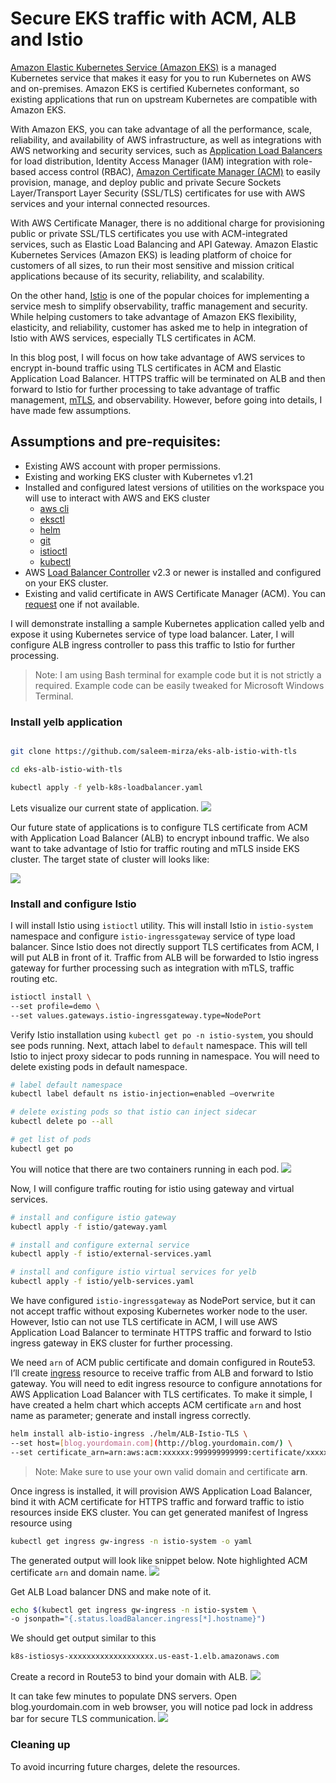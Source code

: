 # Secure EKS traffic with ACM, ALB and Istio

[Amazon Elastic Kubernetes Service (Amazon EKS)](https://aws.amazon.com/eks/) is a managed Kubernetes service that makes it easy for you to run Kubernetes on AWS and on-premises. Amazon EKS is certified Kubernetes conformant, so existing applications that run on upstream Kubernetes are compatible with Amazon EKS.
 
With Amazon EKS, you can take advantage of all the performance, scale, reliability, and availability of AWS infrastructure, as well as integrations with AWS networking and security services, such as [Application Load Balancers](https://aws.amazon.com/elasticloadbalancing/application-load-balancer/) for load distribution, Identity Access Manager (IAM) integration with role-based access control (RBAC), [Amazon Certificate Manager (ACM)](https://aws.amazon.com/certificate-manager/) to easily provision, manage, and deploy public and private Secure Sockets Layer/Transport Layer Security (SSL/TLS) certificates for use with AWS services and your internal connected resources. 
 
With AWS Certificate Manager, there is no additional charge for provisioning public or private SSL/TLS certificates you use with ACM-integrated services, such as Elastic Load Balancing and API Gateway. Amazon Elastic Kubernetes Services (Amazon EKS) is leading platform of choice for customers of all sizes, to run their most sensitive and mission critical applications because of its security, reliability, and scalability. 
 
On the other hand, [Istio](https://istio.io/) is one of the popular choices for implementing a service mesh to simplify observability, traffic management and security. While helping customers to take advantage of Amazon EKS flexibility, elasticity, and reliability, customer has asked me to help in integration of Istio with AWS services, especially TLS certificates in ACM.
 
In this blog post, I will focus on how take advantage of AWS services to encrypt in-bound traffic using TLS certificates in ACM and Elastic Application Load Balancer. HTTPS traffic will be terminated on ALB and then forward to Istio for further processing to take advantage of traffic management, [mTLS](https://en.wikipedia.org/wiki/Mutual_authentication), and observability. However, before going into details, I have made few assumptions.

## Assumptions and pre-requisites:

* Existing AWS account with proper permissions.
* Existing and working EKS cluster with Kubernetes v1.21
* Installed and configured latest versions of utilities on the workspace you will use to interact with AWS and EKS cluster
    * [aws cli](https://aws.amazon.com/cli/)
    * [eksctl](https://eksctl.io/)
    * [helm](https://helm.sh/)
    * [git](https://git-scm.com/downloads)
    * [istioctl](https://istio.io/latest/docs/setup/getting-started/)
    * [kubectl](https://kubernetes.io/docs/tasks/tools/#kubectl)
* AWS [Load Balancer Controller](https://kubernetes-sigs.github.io/aws-load-balancer-controller) v2.3 or newer is installed and configured on your EKS cluster. 
* Existing and valid certificate in AWS Certificate Manager (ACM). You can [request](https://docs.aws.amazon.com/acm/latest/userguide/gs-acm-request-public.html) one if not available. 


I will demonstrate installing a sample Kubernetes application called yelb and expose it using Kubernetes service of type load balancer. Later, I will configure ALB ingress controller to pass this traffic to Istio for further processing.


> Note: I am using Bash terminal for example code but it is not strictly a required. Example code can be easily tweaked for Microsoft Windows Terminal. 


### Install yelb application

```bash

git clone https://github.com/saleem-mirza/eks-alb-istio-with-tls

cd eks-alb-istio-with-tls

kubectl apply -f yelb-k8s-loadbalancer.yaml
```

Lets visualize our current state of application.
![](./yelb-images/yelb-istio-current-state.svg)


Our future state of applications is to configure TLS certificate from ACM with Application Load Balancer (ALB) to encrypt inbound traffic. We also want to take advantage of Istio for traffic routing and mTLS  inside EKS cluster. The target state of cluster will looks like:

![](./yelb-images/yelb-istio-future-state.svg)


### Install and configure Istio

 I will install Istio using ``istioctl`` utility. This will install Istio in ``istio-system`` namespace and configure ``istio-ingressgateway`` service of type load balancer. Since Istio does not directly support TLS certificates from ACM, I will put ALB in front of it. Traffic from ALB will be forwarded to Istio ingress gateway for further processing such as integration with mTLS, traffic routing etc.

```bash
istioctl install \
--set profile=demo \
--set values.gateways.istio-ingressgateway.type=NodePort
```

Verify Istio installation using `kubectl get po -n istio-system`, you should see pods running. Next, attach label to  ``default`` namespace. This will tell Istio to inject proxy sidecar to pods running in namespace. You will need to delete existing pods in default namespace. 

```bash
# label default namespace
kubectl label default ns istio-injection=enabled —overwrite

# delete existing pods so that istio can inject sidecar
kubectl delete po --all

# get list of pods
kubectl get po
```

You will notice that there are two containers running in each pod. 
![](./yelb-images/yelb-istio-injection.png)

Now, I will configure traffic routing for istio using gateway and virtual services.

```bash
# install and configure istio gateway 
kubectl apply -f istio/gateway.yaml

# install and configure external service
kubectl apply -f istio/external-services.yaml

# install and configure istio virtual services for yelb
kubectl apply -f istio/yelb-services.yaml
```

We have configured `istio-ingressgateway` as NodePort service, but it can not accept traffic without exposing Kubernetes worker node to the user. However, Istio can not use TLS certificate in ACM, I will use AWS Application Load Balancer to terminate HTTPS traffic and forward to Istio ingress gateway in EKS cluster for further processing.

We need ``arn`` of ACM public certificate and domain configured in Route53. I’ll create [ingress](https://kubernetes.io/docs/concepts/services-networking/ingress/) resource to receive traffic from ALB and forward to Istio gateway. You will need to edit ingress resource to configure annotations for AWS Application Load Balancer with TLS certificates.
To make it simple, I have created a helm chart which accepts ACM certificate `arn` and host name as parameter; generate and install ingress correctly.


```bash
helm install alb-istio-ingress ./helm/ALB-Istio-TLS \
--set host=[blog.yourdomain.com](http://blog.yourdomain.com/) \
--set certificate_arn=arn:aws:acm:xxxxxx:999999999999:certificate/xxxxxxxxx
```

> Note: Make sure to use your own valid domain and certificate **arn**.


Once ingress is installed, it will provision AWS Application Load Balancer, bind it with ACM certificate for HTTPS traffic and forward traffic to istio resources inside EKS cluster. You can get generated manifest of Ingress resource using

```bash
kubectl get ingress gw-ingress -n istio-system -o yaml
```

The generated output will look like snippet below. Note highlighted ACM certificate `arn` and domain name.
![](./yelb-images/yelb-gw-ingress-resource.png)

Get ALB Load balancer DNS and make note of it.

```bash
echo $(kubectl get ingress gw-ingress -n istio-system \
-o jsonpath="{.status.loadBalancer.ingress[*].hostname}")
```


We should get output similar to this 

```bash
k8s-istiosys-xxxxxxxxxxxxxxxxxxx.us-east-1.elb.amazonaws.com
```


Create a record in Route53 to bind your domain with ALB.
![](./yelb-images/yelb-route53-alb-record.png)

It can take few minutes to populate DNS servers. Open blog.yourdomain.com in web browser, you will notice pad lock in address bar for secure TLS communication. 
![](./yelb-images/yelb-https.png)

### ****Cleaning up****

To avoid incurring future charges, delete the resources.
